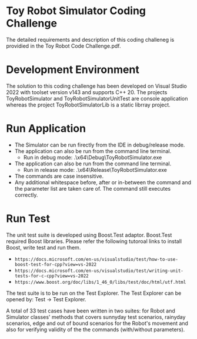 # Toy Robot Simulator Coding Challenge
The detailed requirements and description of this coding challeneg is providied in the Toy Robot Code Challenge.pdf.

# Development Environment
The solution to this coding challenge has been developed on Visual Studio 2022 with toolset version v143 and supports C++ 20.
The projects ToyRobotSimulator and ToyRobotSimulatorUnitTest are console application whereas the project ToyRobotSimulatorLib is a static librray project.

# Run Application
* The Simulator can be run firectly from the IDE in debug/release mode. 
* The application can also be run from the command line terminal.
    * Run in debug mode: .\x64\Debug\ToyRobotSimulator.exe
* The application can also be run from the command line terminal.
    * Run in release mode: .\x64\Release\ToyRobotSimulator.exe
* The commands are case insensitive.
* Any additional whitespace before, after or in-between the command and the parameter list are taken care of. The command still executes correctly.
    
# Run Test
The unit test suite is developed using Boost.Test adaptor. Boost.Test required Boost libraries. Please refer the following tutoroal links to install Boost, write test and run them.
   * `https://docs.microsoft.com/en-us/visualstudio/test/how-to-use-boost-test-for-cpp?view=vs-2022`
   * `https://docs.microsoft.com/en-us/visualstudio/test/writing-unit-tests-for-c-cpp?view=vs-2022`
   * `https://www.boost.org/doc/libs/1_46_0/libs/test/doc/html/utf.html`
   
The test suite is to be run on the Test Explorer. The Test Explorer can be opened by: Test -> Test Explorer.

A total of 33 test cases have been written in two suites: for Robot and Simulator classes' methods that covers sunnyday test scenarios, rainyday scenarios, edge and out of bound scenarios for the Robot's movement and also for verifying validity of the the commands (with/without parameters). 
